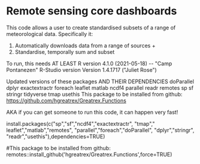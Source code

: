 # Remote sensing core dashboards

This code allows a user to create standardised subsets of a range of meteorological data.  Specifically it:

 1. Automatically downloads data from a range of sources 
     +   
 3. Standardise, temporally sum and subset


To run, this needs AT LEAST
R version 4.1.0 (2021-05-18) -- "Camp Pontanezen"
R-Studio version Version 1.4.1717 ("Juliet Rose")

Updated versions of these packages AND THEIR DEPENDENCIES
doParallel
dplyr
exactextractr
foreach
leaflet
matlab
ncdf4
parallel
readr
remotes
sp
sf
stringr
tidyverse
tmap
usethis
This package to be installed from github:
https://github.com/hgreatrex/Greatrex.Functions

AKA if you can get someone to run this code, it can happen very fast!

install.packages(c("sp","sf","ncdf4","exactextractr",
                             "tmap"," leaflet","matlab","remotes",
                             "parallel","foreach","doParallel", 
                            "dplyr","stringr", "readr","usethis"),dependencies=TRUE)

#This package to be installed from github:
remotes::install_github('hgreatrex/Greatrex.Functions',force=TRUE)
